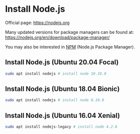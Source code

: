 # Install Node.js

Official page: <https://nodejs.org>

Many updated versions for package managers can be found at: <https://nodejs.org/en/download/package-manager/>

You may also be interested in [NPM](install-npm.md) (Node.js Package Manager).

## Install Node.js (Ubuntu 20.04 Focal)

```bash
sudo apt install nodejs # install node 10.19.0
```

## Install Node.js (Ubuntu 18.04 Bionic)

```bash
sudo apt install nodejs # install node 8.10.0
```

## Install Node.js (Ubuntu 16.04 Xenial)

```bash
sudo apt install nodejs-legacy # install node 4.2.6
```
